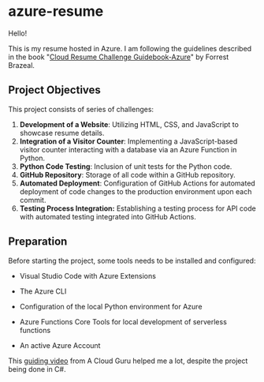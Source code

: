 # azure-resume
Hello! 

This is my resume hosted in Azure. I am following the guidelines described in the book "[Cloud Resume Challenge Guidebook-Azure](https://cloudresumechallenge.dev/)" by Forrest Brazeal.


## Project Objectives

This project consists of series of challenges:

1. **Development of a Website**: Utilizing HTML, CSS, and JavaScript to showcase resume details.
2. **Integration of a Visitor Counter**: Implementing a JavaScript-based visitor counter interacting with a database via an Azure Function in Python.
3. **Python Code Testing**: Inclusion of unit tests for the Python code.
4. **GitHub Repository**: Storage of all code within a GitHub repository.
5. **Automated Deployment**: Configuration of GitHub Actions for automated deployment of code changes to the production environment upon each commit.
6. **Testing Process Integration:** Establishing a testing process for API code with automated testing integrated into GitHub Actions.

## Preparation

Before starting the project, some tools needs to be installed and configured:

- Visual Studio Code with Azure Extensions

- The Azure CLI

- Configuration of the local Python environment for Azure

- Azure Functions Core Tools for local development of serverless functions

- An active Azure Account

This [guiding video](https://www.youtube.com/watch?v=ieYrBWmkfno) from A Cloud Guru helped me a lot, despite the project being done in C#.